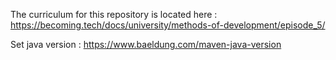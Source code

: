 The curriculum for this repository is located here : https://becoming.tech/docs/university/methods-of-development/episode_5/

Set java version : https://www.baeldung.com/maven-java-version